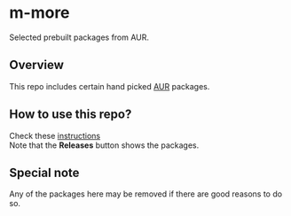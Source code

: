 # m-more

Selected prebuilt packages from AUR.

## Overview
This repo includes certain hand picked [AUR](https://aur.archlinux.org/packages) packages.

## How to use this repo?
Check these [instructions](../../../antergos-common-repo-info/blob/master/README.md)<br>
Note that the <b>Releases</b> button shows the packages.

## Special note
Any of the packages here may be removed if there are good reasons to do so.
